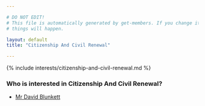 ```yaml
---

# DO NOT EDIT!
# This file is automatically generated by get-members. If you change it, bad
# things will happen.

layout: default
title: "Citizenship And Civil Renewal"

---
```


{% include interests/citizenship-and-civil-renewal.md %}

### Who is interested in Citizenship And Civil Renewal?


* [Mr David Blunkett](../members/mr-david-blunkett.html)
